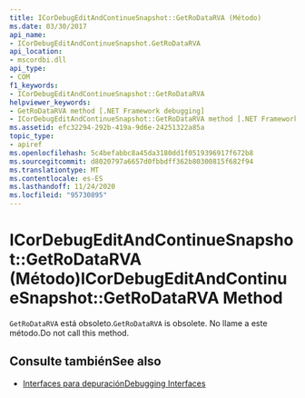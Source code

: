 ```yaml
---
title: ICorDebugEditAndContinueSnapshot::GetRoDataRVA (Método)
ms.date: 03/30/2017
api_name:
- ICorDebugEditAndContinueSnapshot.GetRoDataRVA
api_location:
- mscordbi.dll
api_type:
- COM
f1_keywords:
- ICorDebugEditAndContinueSnapshot::GetRoDataRVA
helpviewer_keywords:
- GetRoDataRVA method [.NET Framework debugging]
- ICorDebugEditAndContinueSnapshot::GetRoDataRVA method [.NET Framework debugging]
ms.assetid: efc32294-292b-419a-9d6e-24251322a85a
topic_type:
- apiref
ms.openlocfilehash: 5c4befabbc8a45da3180dd1f0519396917f672b8
ms.sourcegitcommit: d8020797a6657d0fbbdff362b80300815f682f94
ms.translationtype: MT
ms.contentlocale: es-ES
ms.lasthandoff: 11/24/2020
ms.locfileid: "95730895"
---
```

# <a name="icordebugeditandcontinuesnapshotgetrodatarva-method"></a><span data-ttu-id="ccbf7-102">ICorDebugEditAndContinueSnapshot::GetRoDataRVA (Método)</span><span class="sxs-lookup"><span data-stu-id="ccbf7-102">ICorDebugEditAndContinueSnapshot::GetRoDataRVA Method</span></span>

<span data-ttu-id="ccbf7-103">`GetRoDataRVA` está obsoleto.</span><span class="sxs-lookup"><span data-stu-id="ccbf7-103">`GetRoDataRVA` is obsolete.</span></span> <span data-ttu-id="ccbf7-104">No llame a este método.</span><span class="sxs-lookup"><span data-stu-id="ccbf7-104">Do not call this method.</span></span>  
  
## <a name="see-also"></a><span data-ttu-id="ccbf7-105">Consulte también</span><span class="sxs-lookup"><span data-stu-id="ccbf7-105">See also</span></span>

- [<span data-ttu-id="ccbf7-106">Interfaces para depuración</span><span class="sxs-lookup"><span data-stu-id="ccbf7-106">Debugging Interfaces</span></span>](debugging-interfaces.md)

